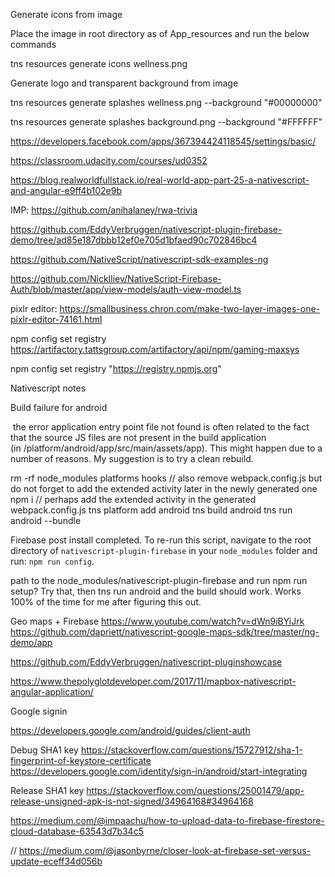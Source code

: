 

Generate icons from image

Place the image in root directory as of App_resources and run the below commands

tns resources generate icons wellness.png

Generate logo and transparent background from image

tns resources generate splashes wellness.png --background "#00000000"

tns resources generate splashes background.png --background "#FFFFFF"

https://developers.facebook.com/apps/367394424118545/settings/basic/

https://classroom.udacity.com/courses/ud0352

https://blog.realworldfullstack.io/real-world-app-part-25-a-nativescript-and-angular-e9ff4b102e9b

IMP: https://github.com/anihalaney/rwa-trivia

https://github.com/EddyVerbruggen/nativescript-plugin-firebase-demo/tree/ad85e187dbbb12ef0e705d1bfaed90c702846bc4


https://github.com/NativeScript/nativescript-sdk-examples-ng

https://github.com/NickIliev/NativeScript-Firebase-Auth/blob/master/app/view-models/auth-view-model.ts

pixlr editor: https://smallbusiness.chron.com/make-two-layer-images-one-pixlr-editor-74161.html


npm config set registry https://artifactory.tattsgroup.com/artifactory/api/npm/gaming-maxsys


npm config set registry  "https://registry.npmjs.org"


Nativescript notes

Build failure for android

 the error application entry point file not found is often related to the fact that the source JS files are not present in the build application (in /platform/android/app/src/main/assets/app). This might happen due to a number of reasons. My suggestion is to try a clean rebuild.


rm -rf node_modules platforms hooks
// also remove webpack.config.js but do not forget to add the extended activity later in the newly generated one
npm i
// perhaps add the extended activity in the generated webpack.config.js
tns platform add android
tns build android
tns run android --bundle


Firebase post install completed. To re-run this script, navigate to the root directory of `nativescript-plugin-firebase` in your `node_modules` folder and run: `npm run config`.


path to the node_modules/nativescript-plugin-firebase and run npm run setup? Try that, then tns run android and the build should work. Works 100% of the time for me after figuring this out.


Geo maps + Firebase
https://www.youtube.com/watch?v=dWn9iBYiJrk
https://github.com/dapriett/nativescript-google-maps-sdk/tree/master/ng-demo/app

https://github.com/EddyVerbruggen/nativescript-pluginshowcase

https://www.thepolyglotdeveloper.com/2017/11/mapbox-nativescript-angular-application/


Google signin

https://developers.google.com/android/guides/client-auth

Debug SHA1 key 
https://stackoverflow.com/questions/15727912/sha-1-fingerprint-of-keystore-certificate
https://developers.google.com/identity/sign-in/android/start-integrating

Release SHA1 key 
https://stackoverflow.com/questions/25001479/app-release-unsigned-apk-is-not-signed/34964168#34964168


https://medium.com/@impaachu/how-to-upload-data-to-firebase-firestore-cloud-database-63543d7b34c5

// https://medium.com/@jasonbyrne/closer-look-at-firebase-set-versus-update-eceff34d056b
